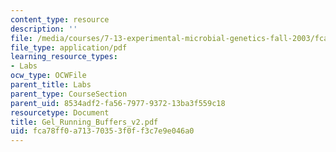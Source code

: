 ```yaml
---
content_type: resource
description: ''
file: /media/courses/7-13-experimental-microbial-genetics-fall-2003/fca78ff0a71370353f0ff3c7e9e046a0_Gel_Running_Buffers_v2.pdf
file_type: application/pdf
learning_resource_types:
- Labs
ocw_type: OCWFile
parent_title: Labs
parent_type: CourseSection
parent_uid: 8534adf2-fa56-7977-9372-13ba3f559c18
resourcetype: Document
title: Gel_Running_Buffers_v2.pdf
uid: fca78ff0-a713-7035-3f0f-f3c7e9e046a0
---
```

